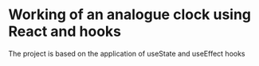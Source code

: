 # Working of an analogue clock using React and hooks

The project is based on the application of useState and useEffect hooks

